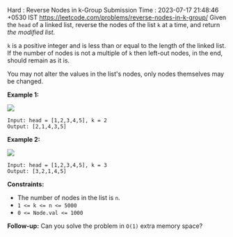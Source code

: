 Hard : Reverse Nodes in k-Group
Submission Time : 2023-07-17 21:48:46 +0530 IST
https://leetcode.com/problems/reverse-nodes-in-k-group/
Given the `head` of a linked list, reverse the nodes of the list `k` at a time, and return _the modified list_.

`k` is a positive integer and is less than or equal to the length of the linked list. If the number of nodes is not a multiple of `k` then left-out nodes, in the end, should remain as it is.

You may not alter the values in the list's nodes, only nodes themselves may be changed.

**Example 1:**

![](https://assets.leetcode.com/uploads/2020/10/03/reverse_ex1.jpg)

```
Input: head = [1,2,3,4,5], k = 2
Output: [2,1,4,3,5]

```

**Example 2:**

![](https://assets.leetcode.com/uploads/2020/10/03/reverse_ex2.jpg)

```
Input: head = [1,2,3,4,5], k = 3
Output: [3,2,1,4,5]

```

**Constraints:**

- The number of nodes in the list is `n`.
- `1 <= k <= n <= 5000`
- `0 <= Node.val <= 1000`

**Follow-up:** Can you solve the problem in `O(1)` extra memory space?

